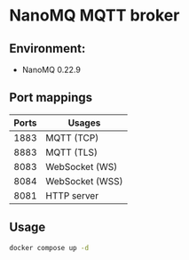 # NanoMQ MQTT broker

## Environment:
* NanoMQ 0.22.9

## Port mappings
| Ports | Usages          |
| ----- | --------------- |
| 1883  | MQTT (TCP)      |
| 8883  | MQTT (TLS)      |
| 8083  | WebSocket (WS)  |
| 8084  | WebSocket (WSS) |
| 8081  | HTTP server     |

## Usage
```bash
docker compose up -d
```
